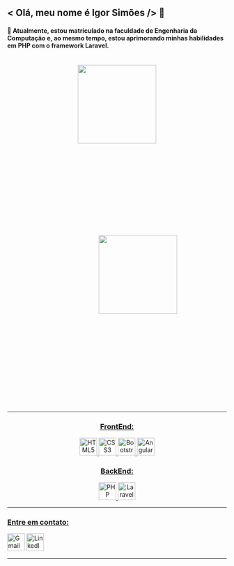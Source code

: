 <h2>< Olá, meu nome é Igor Simões /> 👋</h2> 

<h4>
🔭 Atualmente, estou matriculado na faculdade de Engenharia da Computação e, ao mesmo tempo, estou aprimorando minhas habilidades em PHP com o framework Laravel.
</h4>
</br>

<div align="center">
  <a href="https://github.com/igorsimoes4">
  <img height="180em" src="https://github-readme-stats.vercel.app/api?username=igorsimoes4&show_icons=true&theme=transparent&include_all_commits=true&count_private=true" />
  <img style="margin:15em;" height="180em" src="https://github-readme-stats.vercel.app/api/top-langs/?username=igorsimoes4&layout=compact&langs_count=7&theme=transparent" />
</div>
  
  <hr/>
  
  
  
  <div align="center">
    <h3>FrontEnd:</h3>
    <img alt="HTML5" height="40" src="https://img.shields.io/badge/-HTML5-E34F26?style=flat-square&logo=html5&logoColor=white" />
    <img alt="CSS3" height="40" src="https://img.shields.io/badge/-CSS3-1572B6?style=flat-square&logo=css3&logoColor=white" />
    <img alt="Bootstrap" height="40"height="80" src="https://img.shields.io/badge/-Bootstrap-7952B3?style=flat-square&logo=bootstrap&logoColor=white" />
    <img alt="AngularJS" height="40" src="https://img.shields.io/badge/-AngularJS-E23237?style=flat-square&logo=angularjs&logoColor=white" />
    <br>
    <h3>BackEnd:</h3>
    <img alt="PHP" height="40" src="https://img.shields.io/badge/-PHP-777BB4?style=flat-square&logo=php&logoColor=white" />
    <img alt="Laravel" height="40" src="https://img.shields.io/badge/-Laravel-FF2D20?style=flat-square&logo=laravel&logoColor=white" />
  </div>


  <hr/>
  <h3 >Entre em contato:</h3>
  <div align="left">
    <a href="mailto:igor01silveira@gmail.com" target="_blank"><img height="40" alt="Gmail" src="https://img.shields.io/badge/Gmail-D14836?style=for-the-badge&logo=gmail&logoColor=white"></a>
    <a href="https://www.linkedin.com/in/igor-silveira-909068255/" target="_blank"><img height="40" alt="LinkedIn" src="https://img.shields.io/badge/LinkedIn-0077B5?style=for-the-badge&logo=linkedin&logoColor=white"></a>
  </div>
<hr/>

